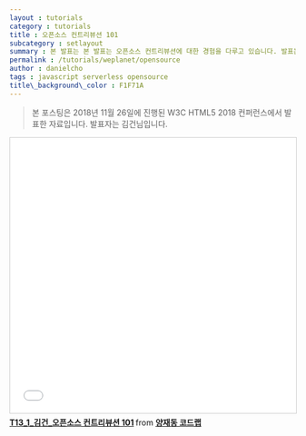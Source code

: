 ```yaml
---
layout : tutorials
category : tutorials
title : 오픈소스 컨트리뷰션 101
subcategory : setlayout
summary : 본 발표는 본 발표는 오픈소스 컨트리뷰션에 대한 경험을 다루고 있습니다. 발표는 김건님이 진행해주셨습니다.
permalink : /tutorials/weplanet/opensource
author : danielcho
tags : javascript serverless opensource
title\_background\_color : F1F71A
---
```




> 본 포스팅은 2018년 11월 26일에 진행된 W3C HTML5 2018 컨퍼런스에서 발표한 자료입니다. 발표자는 김건님입니다.



<iframe src="//www.slideshare.net/slideshow/embed_code/key/gfA9FfeQIN9G7P" width="595" height="485" frameborder="0" marginwidth="0" marginheight="0" scrolling="no" style="border:1px solid #CCC; border-width:1px; margin-bottom:5px; max-width: 100%;" allowfullscreen> </iframe> <div style="margin-bottom:5px"> <strong> <a href="//www.slideshare.net/dukkee/t131-101" title="T13_1_김건_오픈소스 컨트리뷰션 101" target="_blank">T13_1_김건_오픈소스 컨트리뷰션 101</a> </strong> from <strong><a href="https://www.slideshare.net/dukkee" target="_blank">양재동 코드랩 </a></strong> </div>